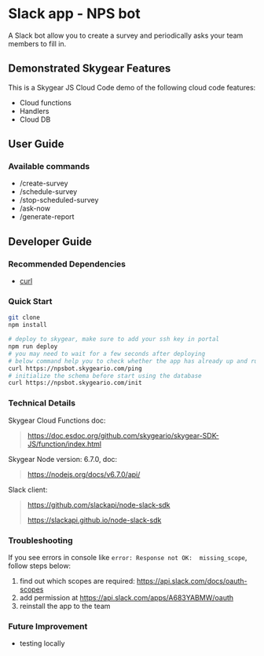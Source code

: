 # Slack app - NPS bot
A Slack bot allow you to create a survey and periodically asks your team members to fill in.

## Demonstrated Skygear Features
This is a Skygear JS Cloud Code demo of the following cloud code features:
* Cloud functions
* Handlers
* Cloud DB

## User Guide

### Available commands
* /create-survey
* /schedule-survey
* /stop-scheduled-survey
* /ask-now
* /generate-report

## Developer Guide

### Recommended Dependencies
* [curl](https://curl.haxx.se/)

### Quick Start

```bash
git clone
npm install
```

```bash
# deploy to skygear, make sure to add your ssh key in portal
npm run deploy
# you may need to wait for a few seconds after deploying
# below command help you to check whether the app has already up and running
curl https://npsbot.skygeario.com/ping
# initialize the schema before start using the database
curl https://npsbot.skygeario.com/init
```

### Technical Details
Skygear Cloud Functions doc:
> https://doc.esdoc.org/github.com/skygeario/skygear-SDK-JS/function/index.html

Skygear Node version: 6.7.0, doc:
> https://nodejs.org/docs/v6.7.0/api/

Slack client:
> https://github.com/slackapi/node-slack-sdk
>
> https://slackapi.github.io/node-slack-sdk

### Troubleshooting
If you see errors in console like `error: Response not OK:  missing_scope`, follow steps below:
1. find out which scopes are required: https://api.slack.com/docs/oauth-scopes
2. add permission at https://api.slack.com/apps/A683YABMW/oauth
3. reinstall the app to the team

### Future Improvement
* testing locally
